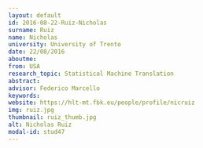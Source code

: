 ```yaml
---
layout: default 
id: 2016-08-22-Ruiz-Nicholas
surname: Ruiz
name: Nicholas
university: University of Trento
date: 22/08/2016
aboutme: 
from: USA
research_topic: Statistical Machine Translation
abstract: 
advisor: Federico Marcello
keywords: 
website: https://hlt-mt.fbk.eu/people/profile/nicruiz
img: ruiz.jpg
thumbnail: ruiz_thumb.jpg
alt: Nicholas Ruiz
modal-id: stud47
---
```


